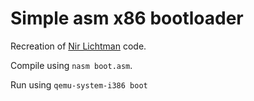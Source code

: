 # Simple asm x86 bootloader

Recreation of [Nir Lichtman][] code.

Compile using `nasm boot.asm`.

Run using `qemu-system-i386 boot`

[Nir Lichtman]: https://www.youtube.com/watch?v=xFrMXzKCXIc
